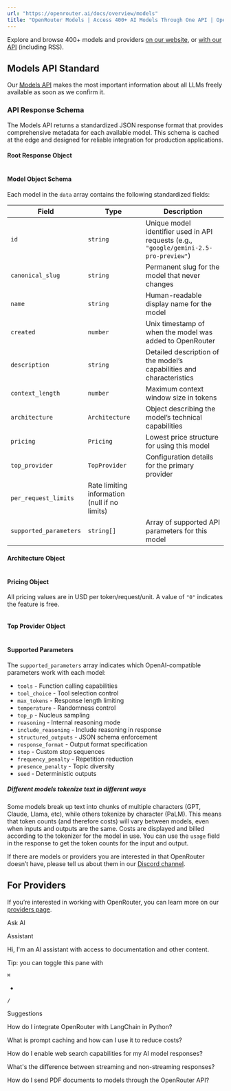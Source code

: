 ```yaml
---
url: "https://openrouter.ai/docs/overview/models"
title: "OpenRouter Models | Access 400+ AI Models Through One API | OpenRouter | Documentation"
---
```


Explore and browse 400+ models and providers [on our website](https://openrouter.ai/models), or [with our API](https://openrouter.ai/docs/api-reference/list-available-models) (including RSS).

## Models API Standard

Our [Models API](https://openrouter.ai/docs/api-reference/list-available-models) makes the most important information about all LLMs freely available as soon as we confirm it.

### API Response Schema

The Models API returns a standardized JSON response format that provides comprehensive metadata for each available model. This schema is cached at the edge and designed for reliable integration for production applications.

#### Root Response Object

```code-block text-sm

```

#### Model Object Schema

Each model in the `data` array contains the following standardized fields:

| Field | Type | Description |
| --- | --- | --- |
| `id` | `string` | Unique model identifier used in API requests (e.g., `"google/gemini-2.5-pro-preview"`) |
| `canonical_slug` | `string` | Permanent slug for the model that never changes |
| `name` | `string` | Human-readable display name for the model |
| `created` | `number` | Unix timestamp of when the model was added to OpenRouter |
| `description` | `string` | Detailed description of the model’s capabilities and characteristics |
| `context_length` | `number` | Maximum context window size in tokens |
| `architecture` | `Architecture` | Object describing the model’s technical capabilities |
| `pricing` | `Pricing` | Lowest price structure for using this model |
| `top_provider` | `TopProvider` | Configuration details for the primary provider |
| `per_request_limits` | Rate limiting information (null if no limits) |  |
| `supported_parameters` | `string[]` | Array of supported API parameters for this model |

#### Architecture Object

```code-block text-sm

```

#### Pricing Object

All pricing values are in USD per token/request/unit. A value of `"0"` indicates the feature is free.

```code-block text-sm

```

#### Top Provider Object

```code-block text-sm

```

#### Supported Parameters

The `supported_parameters` array indicates which OpenAI-compatible parameters work with each model:

- `tools` \- Function calling capabilities
- `tool_choice` \- Tool selection control
- `max_tokens` \- Response length limiting
- `temperature` \- Randomness control
- `top_p` \- Nucleus sampling
- `reasoning` \- Internal reasoning mode
- `include_reasoning` \- Include reasoning in response
- `structured_outputs` \- JSON schema enforcement
- `response_format` \- Output format specification
- `stop` \- Custom stop sequences
- `frequency_penalty` \- Repetition reduction
- `presence_penalty` \- Topic diversity
- `seed` \- Deterministic outputs

##### Different models tokenize text in different ways

Some models break up text into chunks of multiple characters (GPT, Claude,
Llama, etc), while others tokenize by character (PaLM). This means that token
counts (and therefore costs) will vary between models, even when inputs and
outputs are the same. Costs are displayed and billed according to the
tokenizer for the model in use. You can use the `usage` field in the response
to get the token counts for the input and output.

If there are models or providers you are interested in that OpenRouter doesn’t have, please tell us about them in our [Discord channel](https://openrouter.ai/discord).

## For Providers

If you’re interested in working with OpenRouter, you can learn more on our [providers page](https://openrouter.ai/docs/use-cases/for-providers).

Ask AI

Assistant

Hi, I'm an AI assistant with access to documentation and other content.

Tip: you can toggle this pane with

`⌘`

+

`/`

Suggestions

How do I integrate OpenRouter with LangChain in Python?

What is prompt caching and how can I use it to reduce costs?

How do I enable web search capabilities for my AI model responses?

What's the difference between streaming and non-streaming responses?

How do I send PDF documents to models through the OpenRouter API?